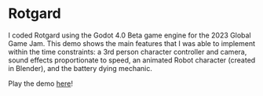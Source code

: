 # Rotgard
I coded Rotgard using the Godot 4.0 Beta game engine for the 2023 Global Game Jam. This demo shows the main features that I was able to implement within the time constraints: a 3rd person character controller and camera, sound effects proportionate to speed, an animated Robot character (created in Blender), and the battery dying mechanic. 

Play the demo [here](https://rotgardtest-github-io.vercel.app/)!

